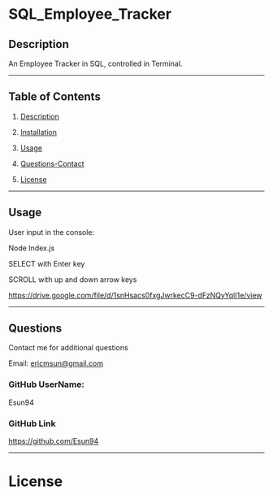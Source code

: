 # SQL_Employee_Tracker

## Description

An Employee Tracker in SQL, controlled in Terminal.

----

## Table of Contents

1. [Description](#description)

2. [Installation](#installation)

3. [Usage](#usage)

4. [Questions-Contact](#questions)

5. [License](#license)

----

## Usage

User input in the console:

Node Index.js

SELECT with Enter key

SCROLL with up and down arrow keys

https://drive.google.com/file/d/1snHsacs0fxgJwrkecC9-dFzNQyYqlI1e/view


----

## Questions

Contact me for additional questions

Email: ericmsun@gmail.com

### GitHub UserName:

Esun94

### GitHub Link

https://github.com/Esun94

----

# License
